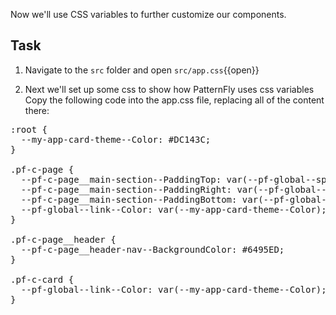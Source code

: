 Now we'll use CSS variables to further customize our components.

## Task

1) Navigate to the `src` folder and open `src/app.css`{{open}}

2) Next we'll set up some css to show how PatternFly uses css variables
Copy the following code into the app.css file, replacing all of the content there:

<pre class="file" data-filename="src/app.css" data-target="replace">
:root {
  --my-app-card-theme--Color: #DC143C;
}

.pf-c-page {
  --pf-c-page__main-section--PaddingTop: var(--pf-global--spacer--md);
  --pf-c-page__main-section--PaddingRight: var(--pf-global--spacer--md);
  --pf-c-page__main-section--PaddingBottom: var(--pf-global--spacer--md);
  --pf-global--link--Color: var(--my-app-card-theme--Color);
}

.pf-c-page__header {
  --pf-c-page__header-nav--BackgroundColor: #6495ED;
}

.pf-c-card {
  --pf-global--link--Color: var(--my-app-card-theme--Color);
}
</pre>